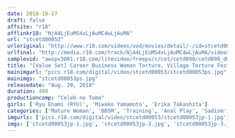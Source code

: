 ```yaml
---
date: 2018-10-27
draft: false
affsite: "r18"
afflinkr18: "NjA4LjEuMS4xLjAuMC4wLjAuMA"
url: "stcetd00053"
urloriginal: "http://www.r18.com/videos/vod/movies/detail/-/id=stcetd00053"
urlfinal: "http://media.r18.com/track/NjA4LjEuMS4xLjAuMC4wLjAuMA/videos/vod/movies/detail/-/id=stcetd00053"
samplevid: "awspv3001.r18.com/litevideo/freepv/c/cet/cetd098/cetd098_dmb_w.mp4"
title: "[Value Set] Career Business Woman Torture, Village Torture Festival History Of Sacrifice, Young Wife S&M Torture"
mainimgurl: "pics.r18.com/digital/video/stcetd00053/stcetd00053ps.jpg"
mainimgs: "stcetd00053ps.jpg"
releasedate: "Aug. 20, 2018"
duration: 490
productioncomp: "Celeb no Tomo"
girls: ['Ryu Enami (RYU)', 'Miwako Yamamoto', 'Erika Takashita']
categories: ['Mature Woman', 'BDSM', 'Training', 'Anal Play', 'Sadism', 'Set Items']
imgurls: ['pics.r18.com/digital/video/stcetd00053/stcetd00053jp-1.jpg', 'pics.r18.com/digital/video/stcetd00053/stcetd00053jp-2.jpg', 'pics.r18.com/digital/video/stcetd00053/stcetd00053jp-3.jpg', 'pics.r18.com/digital/video/stcetd00053/stcetd00053jp-4.jpg', 'pics.r18.com/digital/video/stcetd00053/stcetd00053jp-5.jpg', 'pics.r18.com/digital/video/stcetd00053/stcetd00053jp-6.jpg', 'pics.r18.com/digital/video/stcetd00053/stcetd00053jp-7.jpg', 'pics.r18.com/digital/video/stcetd00053/stcetd00053jp-8.jpg', 'pics.r18.com/digital/video/stcetd00053/stcetd00053jp-9.jpg', 'pics.r18.com/digital/video/stcetd00053/stcetd00053jp-10.jpg', 'pics.r18.com/digital/video/stcetd00053/stcetd00053jp-11.jpg', 'pics.r18.com/digital/video/stcetd00053/stcetd00053jp-12.jpg', 'pics.r18.com/digital/video/stcetd00053/stcetd00053jp-13.jpg', 'pics.r18.com/digital/video/stcetd00053/stcetd00053jp-14.jpg', 'pics.r18.com/digital/video/stcetd00053/stcetd00053jp-15.jpg', 'pics.r18.com/digital/video/stcetd00053/stcetd00053jp-16.jpg', 'pics.r18.com/digital/video/stcetd00053/stcetd00053jp-17.jpg', 'pics.r18.com/digital/video/stcetd00053/stcetd00053jp-18.jpg', 'pics.r18.com/digital/video/stcetd00053/stcetd00053jp-19.jpg', 'pics.r18.com/digital/video/stcetd00053/stcetd00053jp-20.jpg']
imgs: ['stcetd00053jp-1.jpg', 'stcetd00053jp-2.jpg', 'stcetd00053jp-3.jpg', 'stcetd00053jp-4.jpg', 'stcetd00053jp-5.jpg', 'stcetd00053jp-6.jpg', 'stcetd00053jp-7.jpg', 'stcetd00053jp-8.jpg', 'stcetd00053jp-9.jpg', 'stcetd00053jp-10.jpg', 'stcetd00053jp-11.jpg', 'stcetd00053jp-12.jpg', 'stcetd00053jp-13.jpg', 'stcetd00053jp-14.jpg', 'stcetd00053jp-15.jpg', 'stcetd00053jp-16.jpg', 'stcetd00053jp-17.jpg', 'stcetd00053jp-18.jpg', 'stcetd00053jp-19.jpg', 'stcetd00053jp-20.jpg']
---
```

